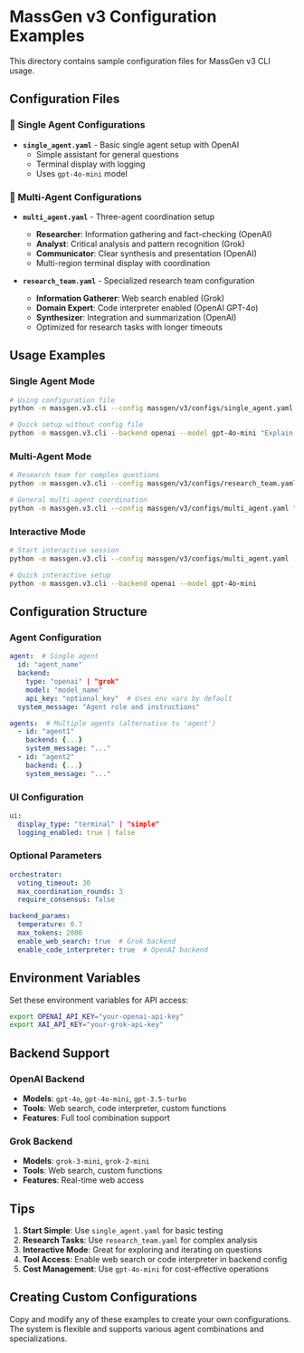 # MassGen v3 Configuration Examples

This directory contains sample configuration files for MassGen v3 CLI usage.

## Configuration Files

### 🤖 Single Agent Configurations

- **`single_agent.yaml`** - Basic single agent setup with OpenAI
  - Simple assistant for general questions
  - Terminal display with logging
  - Uses `gpt-4o-mini` model

### 👥 Multi-Agent Configurations

- **`multi_agent.yaml`** - Three-agent coordination setup
  - **Researcher**: Information gathering and fact-checking (OpenAI)
  - **Analyst**: Critical analysis and pattern recognition (Grok)  
  - **Communicator**: Clear synthesis and presentation (OpenAI)
  - Multi-region terminal display with coordination

- **`research_team.yaml`** - Specialized research team configuration
  - **Information Gatherer**: Web search enabled (Grok)
  - **Domain Expert**: Code interpreter enabled (OpenAI GPT-4o)
  - **Synthesizer**: Integration and summarization (OpenAI)
  - Optimized for research tasks with longer timeouts

## Usage Examples

### Single Agent Mode
```bash
# Using configuration file
python -m massgen.v3.cli --config massgen/v3/configs/single_agent.yaml "What is machine learning?"

# Quick setup without config file
python -m massgen.v3.cli --backend openai --model gpt-4o-mini "Explain quantum computing"
```

### Multi-Agent Mode
```bash
# Research team for complex questions
python -m massgen.v3.cli --config massgen/v3/configs/research_team.yaml "What are the latest developments in renewable energy technology?"

# General multi-agent coordination
python -m massgen.v3.cli --config massgen/v3/configs/multi_agent.yaml "Compare different programming languages for web development"
```

### Interactive Mode
```bash
# Start interactive session
python -m massgen.v3.cli --config massgen/v3/configs/multi_agent.yaml

# Quick interactive setup
python -m massgen.v3.cli --backend openai --model gpt-4o-mini
```

## Configuration Structure

### Agent Configuration
```yaml
agent:  # Single agent
  id: "agent_name"
  backend:
    type: "openai" | "grok"
    model: "model_name"
    api_key: "optional_key"  # Uses env vars by default
  system_message: "Agent role and instructions"

agents:  # Multiple agents (alternative to 'agent')
  - id: "agent1"
    backend: {...}
    system_message: "..."
  - id: "agent2"
    backend: {...}
    system_message: "..."
```

### UI Configuration
```yaml
ui:
  display_type: "terminal" | "simple"
  logging_enabled: true | false
```

### Optional Parameters
```yaml
orchestrator:
  voting_timeout: 30
  max_coordination_rounds: 3
  require_consensus: false

backend_params:
  temperature: 0.7
  max_tokens: 2000
  enable_web_search: true  # Grok backend
  enable_code_interpreter: true  # OpenAI backend
```

## Environment Variables

Set these environment variables for API access:

```bash
export OPENAI_API_KEY="your-openai-api-key"
export XAI_API_KEY="your-grok-api-key"
```

## Backend Support

### OpenAI Backend
- **Models**: `gpt-4o`, `gpt-4o-mini`, `gpt-3.5-turbo`
- **Tools**: Web search, code interpreter, custom functions
- **Features**: Full tool combination support

### Grok Backend  
- **Models**: `grok-3-mini`, `grok-2-mini`
- **Tools**: Web search, custom functions
- **Features**: Real-time web access

## Tips

1. **Start Simple**: Use `single_agent.yaml` for basic testing
2. **Research Tasks**: Use `research_team.yaml` for complex analysis
3. **Interactive Mode**: Great for exploring and iterating on questions
4. **Tool Access**: Enable web search or code interpreter in backend config
5. **Cost Management**: Use `gpt-4o-mini` for cost-effective operations

## Creating Custom Configurations

Copy and modify any of these examples to create your own configurations. The system is flexible and supports various agent combinations and specializations.